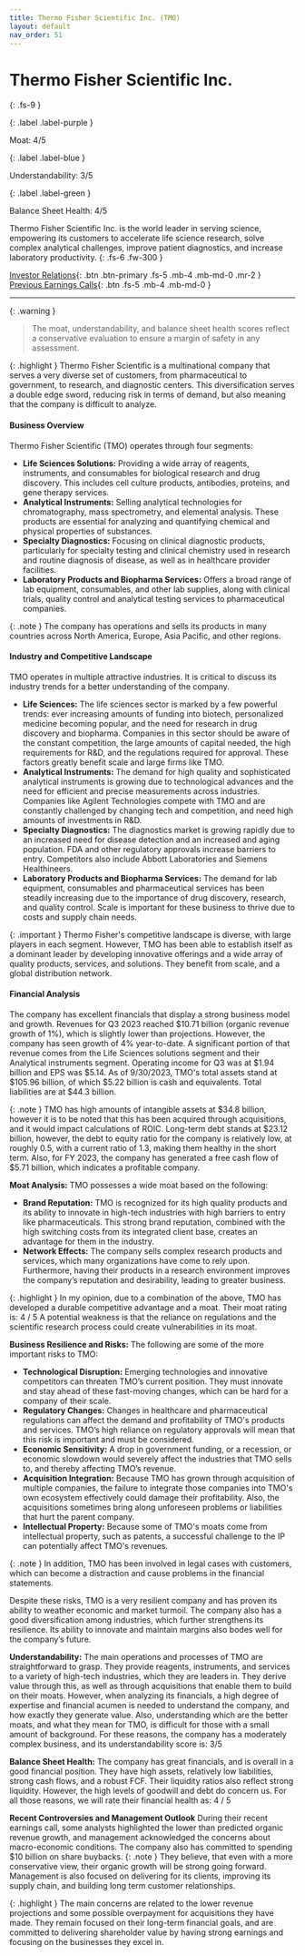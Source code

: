 ```yaml
---
title: Thermo Fisher Scientific Inc. (TMO)
layout: default
nav_order: 51
---
```


# Thermo Fisher Scientific Inc.
{: .fs-9 }

{: .label .label-purple }

Moat: 4/5

{: .label .label-blue }

Understandability: 3/5

{: .label .label-green }

Balance Sheet Health: 4/5

Thermo Fisher Scientific Inc. is the world leader in serving science, empowering its customers to accelerate life science research, solve complex analytical challenges, improve patient diagnostics, and increase laboratory productivity.
{: .fs-6 .fw-300 }

[Investor Relations](https://www.google.com/search?q=TMO+investor+relations){: .btn .btn-primary .fs-5 .mb-4 .mb-md-0 .mr-2 }
[Previous Earnings Calls](https://discountingcashflows.com/company/TMO/transcripts/){: .btn .fs-5 .mb-4 .mb-md-0 }

---

{: .warning }
>The moat, understandability, and balance sheet health scores reflect a conservative evaluation to ensure a margin of safety in any assessment.



{: .highlight }
Thermo Fisher Scientific is a multinational company that serves a very diverse set of customers, from pharmaceutical to government, to research, and diagnostic centers. This diversification serves a double edge sword, reducing risk in terms of demand, but also meaning that the company is difficult to analyze.

#### Business Overview
Thermo Fisher Scientific (TMO) operates through four segments:
*   **Life Sciences Solutions:** Providing a wide array of reagents, instruments, and consumables for biological research and drug discovery. This includes cell culture products, antibodies, proteins, and gene therapy services.
*   **Analytical Instruments:** Selling analytical technologies for chromatography, mass spectrometry, and elemental analysis. These products are essential for analyzing and quantifying chemical and physical properties of substances.
*  **Specialty Diagnostics:**  Focusing on clinical diagnostic products, particularly for specialty testing and clinical chemistry used in research and routine diagnosis of disease, as well as in healthcare provider facilities.
*   **Laboratory Products and Biopharma Services:** Offers a broad range of lab equipment, consumables, and other lab supplies, along with clinical trials, quality control and analytical testing services to pharmaceutical companies.

{: .note }
The company has operations and sells its products in many countries across North America, Europe, Asia Pacific, and other regions.

#### Industry and Competitive Landscape
TMO operates in multiple attractive industries. It is critical to discuss its industry trends for a better understanding of the company.
*   **Life Sciences:** The life sciences sector is marked by a few powerful trends: ever increasing amounts of funding into biotech, personalized medicine becoming popular, and the need for research in drug discovery and biopharma. Companies in this sector should be aware of the constant competition, the large amounts of capital needed, the high requirements for R&D, and the regulations required for approval. These factors greatly benefit scale and large firms like TMO.
*   **Analytical Instruments:**  The demand for high quality and sophisticated analytical instruments is growing due to technological advances and the need for efficient and precise measurements across industries. Companies like Agilent Technologies compete with TMO and are constantly challenged by changing tech and competition, and need high amounts of investments in R&D.
*   **Specialty Diagnostics:** The diagnostics market is growing rapidly due to an increased need for disease detection and an increased and aging population. FDA and other regulatory approvals increase barriers to entry. Competitors also include Abbott Laboratories and Siemens Healthineers.
*   **Laboratory Products and Biopharma Services:** The demand for lab equipment, consumables and pharmaceutical services has been steadily increasing due to the importance of drug discovery, research, and quality control. Scale is important for these business to thrive due to costs and supply chain needs.

{: .important }
Thermo Fisher's competitive landscape is diverse, with large players in each segment. However, TMO has been able to establish itself as a dominant leader by developing innovative offerings and a wide array of quality products, services, and solutions. They benefit from scale, and a global distribution network.

#### Financial Analysis
The company has excellent financials that display a strong business model and growth.
Revenues for Q3 2023 reached $10.71 billion (organic revenue growth of 1%), which is slightly lower than projections. However, the company has seen growth of 4% year-to-date. A significant portion of that revenue comes from the Life Sciences solutions segment and their Analytical instruments segment.
Operating income for Q3 was at $1.94 billion and EPS was $5.14.
As of 9/30/2023, TMO's total assets stand at $105.96 billion, of which $5.22 billion is cash and equivalents. Total liabilities are at $44.3 billion.

{: .note }
TMO has high amounts of intangible assets at $34.8 billion, however it is to be noted that this has been acquired through acquisitions, and it would impact calculations of ROIC.
Long-term debt stands at $23.12 billion, however, the debt to equity ratio for the company is relatively low, at roughly 0.5, with a current ratio of 1.3, making them healthy in the short term.
Also, for FY 2023, the company has generated a free cash flow of $5.71 billion, which indicates a profitable company.

**Moat Analysis:**
TMO possesses a wide moat based on the following:
*   **Brand Reputation:** TMO is recognized for its high quality products and its ability to innovate in high-tech industries with high barriers to entry like pharmaceuticals. This strong brand reputation, combined with the high switching costs from its integrated client base, creates an advantage for them in the industry.
*   **Network Effects:** The company sells complex research products and services, which many organizations have come to rely upon. Furthermore, having their products in a research environment improves the company’s reputation and desirability, leading to greater business.

{: .highlight }
In my opinion, due to a combination of the above, TMO has developed a durable competitive advantage and a moat.
Their moat rating is: 4 / 5
A potential weakness is that the reliance on regulations and the scientific research process could create vulnerabilities in its moat.

**Business Resilience and Risks:**
The following are some of the more important risks to TMO:
*   **Technological Disruption:** Emerging technologies and innovative competitors can threaten TMO’s current position. They must innovate and stay ahead of these fast-moving changes, which can be hard for a company of their scale.
*   **Regulatory Changes:** Changes in healthcare and pharmaceutical regulations can affect the demand and profitability of TMO's products and services. TMO’s high reliance on regulatory approvals will mean that this risk is important and must be considered. 
*   **Economic Sensitivity:** A drop in government funding, or a recession, or economic slowdown would severely affect the industries that TMO sells to, and thereby affecting TMO’s revenue.
*  **Acquisition Integration:** Because TMO has grown through acquisition of multiple companies, the failure to integrate those companies into TMO's own ecosystem effectively could damage their profitability. Also, the acquisitions sometimes bring along unforeseen problems or liabilities that hurt the parent company.
*   **Intellectual Property:** Because some of TMO's moats come from intellectual property, such as patents, a successful challenge to the IP can potentially affect TMO's revenues.

{: .note }
In addition, TMO has been involved in legal cases with customers, which can become a distraction and cause problems in the financial statements.

Despite these risks, TMO is a very resilient company and has proven its ability to weather economic and market turmoil. The company also has a good diversification among industries, which further strengthens its resilience.
Its ability to innovate and maintain margins also bodes well for the company’s future.

**Understandability:**
The main operations and processes of TMO are straightforward to grasp. They provide reagents, instruments, and services to a variety of high-tech industries, which they are leaders in. They derive value through this, as well as through acquisitions that enable them to build on their moats.
However, when analyzing its financials, a high degree of expertise and financial acumen is needed to understand the company, and how exactly they generate value. Also, understanding which are the better moats, and what they mean for TMO, is difficult for those with a small amount of background. For these reasons, the company has a moderately complex business, and its understandability score is: 3/5

**Balance Sheet Health:**
The company has great financials, and is overall in a good financial position. They have high assets, relatively low liabilities, strong cash flows, and a robust FCF. Their liquidity ratios also reflect strong liquidity. However, the high levels of goodwill and debt do concern us. For all those reasons, we will rate their financial health as: 4 / 5

**Recent Controversies and Management Outlook**
During their recent earnings call, some analysts highlighted the lower than predicted organic revenue growth, and management acknowledged the concerns about macro-economic conditions.
The company also has committed to spending $10 billion on share buybacks.
{: .note }
They believe, that even with a more conservative view, their organic growth will be strong going forward.
Management is also focused on delivering for its clients, improving its supply chain, and building long term customer relationships.

{: .highlight }
The main concerns are related to the lower revenue projections and some possible overpayment for acquisitions they have made. They remain focused on their long-term financial goals, and are committed to delivering shareholder value by having strong earnings and focusing on the businesses they excel in.

